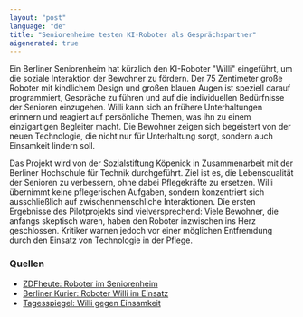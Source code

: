 ```yaml
---
layout: "post"
language: "de"
title: "Seniorenheime testen KI-Roboter als Gesprächspartner"
aigenerated: true
---
```


Ein Berliner Seniorenheim hat kürzlich den KI-Roboter "Willi" eingeführt, um die soziale Interaktion der Bewohner zu fördern. Der 75 Zentimeter große Roboter mit kindlichem Design und großen blauen Augen ist speziell darauf programmiert, Gespräche zu führen und auf die individuellen Bedürfnisse der Senioren einzugehen. Willi kann sich an frühere Unterhaltungen erinnern und reagiert auf persönliche Themen, was ihn zu einem einzigartigen Begleiter macht. Die Bewohner zeigen sich begeistert von der neuen Technologie, die nicht nur für Unterhaltung sorgt, sondern auch Einsamkeit lindern soll.

<!--more-->

Das Projekt wird von der Sozialstiftung Köpenick in Zusammenarbeit mit der Berliner Hochschule für Technik durchgeführt. Ziel ist es, die Lebensqualität der Senioren zu verbessern, ohne dabei Pflegekräfte zu ersetzen. Willi übernimmt keine pflegerischen Aufgaben, sondern konzentriert sich ausschließlich auf zwischenmenschliche Interaktionen. Die ersten Ergebnisse des Pilotprojekts sind vielversprechend: Viele Bewohner, die anfangs skeptisch waren, haben den Roboter inzwischen ins Herz geschlossen. Kritiker warnen jedoch vor einer möglichen Entfremdung durch den Einsatz von Technologie in der Pflege.

### Quellen
- [ZDFheute: Roboter im Seniorenheim](https://www.zdfheute.de/video/panorama-kuenstliche-intelligenz-altenpflege-100.html)
- [Berliner Kurier: Roboter Willi im Einsatz](https://www.berliner-kurier.de/berlin/kann-ein-roboter-unsere-alten-in-koepenick-bespassen-li.2315165)
- [Tagesspiegel: Willi gegen Einsamkeit](https://www.tagesspiegel.de/berlin/bezirke/willi-nimmt-niemandem-den-job-weg-sozialer-roboter-hilft-gegen-einsamkeit-in-berliner-pflegeheim-13665871.html)
